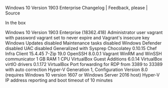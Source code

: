 Windows 10 Version 1903 Enterprise
Changelog | Feedback, please | Source

In the box

Windows 10 Version 1903 Enterprise (18362.418)
Administrator user vagrant with password vagrant set to never expire and Vagrant's insecure key
Windows Updates disabled
Maintenance tasks disabled
Windows Defender disabled
UAC disabled
Generalized with Sysprep
Chocolatey 0.10.15
Chef Infra Client 15.4.45
7-Zip 19.0
OpenSSH 8.0.0.1
Vagrant
WinRM and WinSSH communicator
1 GB RAM
1 CPU
VirtualBox Guest Additions 6.0.14
VirtualBox virtIO drivers 0.1.172
VirtualBox Port forwarding for RDP from 3389 to 33389 with auto correction
Hyper-V Generation 1, Configuration Version 8.0 (requires Windows 10 version 1607 or Windows Server 2016 host)
Hyper-V IP address reporting and boot timeout of 10 minutes
